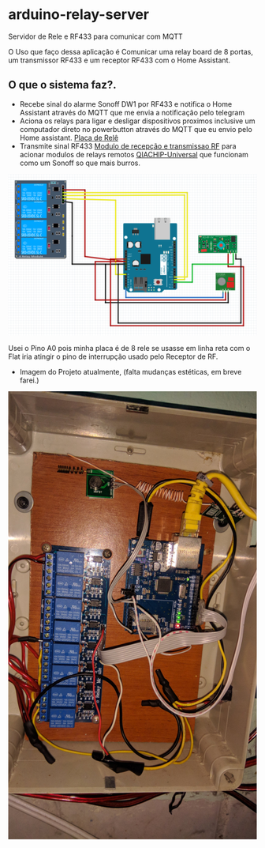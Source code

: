 # arduino-relay-server
Servidor de Rele e RF433 para comunicar com MQTT

O Uso que faço dessa aplicação é Comunicar uma relay board de 8 portas, um transmissor RF433 e um receptor RF433 com o Home Assistant.


O que o sistema faz?.
-------------

- Recebe sinal do alarme Sonoff DW1 por RF433 e notifica o Home Assistant através do MQTT que me envia a notificação pelo telegram
- Aciona os relays para ligar e desligar dispositivos proximos inclusive um computador direto no powerbutton através do MQTT que eu envio pelo Home assistant. [Placa de Relê](https://pt.aliexpress.com/item/New-5V-8-Channel-Relay-Module-Board-for-Arduino-PIC-AVR-MCU-DSP-ARM-Electronic/1803836311.html?spm=a2g03.search0204.3.51.1e6a2c1fja9bO8&s=p&ws_ab_test=searchweb0_0,searchweb201602_1_10065_10068_10547_319_10059_10884_317_10548_10887_10696_321_322_10084_453_10083_454_10103_10618_10307_537_536_10902,searchweb201603_16,ppcSwitch_0&algo_expid=2ee3298b-6564-47e9-a5cb-90d7c8b86073-8&algo_pvid=2ee3298b-6564-47e9-a5cb-90d7c8b86073&transAbTest=ae803_4)
- Transmite sinal RF433 [Modulo de recepção e transmissao RF](https://pt.aliexpress.com/item/Lote-1-1-par-2-pcs-433-mhz-RF-transmissor-e-receptor-M-dulo-kit-de/32896066427.html?spm=a2g03.search0204.3.270.519ce2f68P2u5z&transAbTest=ae803_4&ws_ab_test=searchweb0_0%2Csearchweb201602_1_10065_10068_10547_319_10059_10884_317_10548_10887_10696_321_322_10084_453_10083_454_10103_10618_10307_537_536_10902%2Csearchweb201603_16%2CppcSwitch_0&algo_pvid=fc5f06ee-4e91-409e-a736-f9f7d2a0fe64&algo_expid=fc5f06ee-4e91-409e-a736-f9f7d2a0fe64-37) para acionar modulos de relays remotos [QIACHIP-Universal](https://pt.aliexpress.com/item/QIACHIP-Universal-433-MHz-Wireless-Switch-Controle-Remoto-AC-85-V-110-V-220-V-1CH/32870812191.html?spm=a2g0s.9042311.0.0.2798b90aaA1KEm "QIACHIP Universal") que funcionam como um Sonoff so que mais burros.

![](https://github.com/slayrj/arduino-relay-server/blob/master/sketch.png)


Usei o Pino A0 pois minha placa é de 8 rele se usasse em linha reta com o Flat iria atingir o pino de interrupção usado pelo Receptor de RF.

- Imagem do Projeto atualmente, (falta mudanças estéticas, em breve farei.)

![](https://github.com/slayrj/arduino-relay-server/blob/master/projeto-15-03-2019.jpg)

